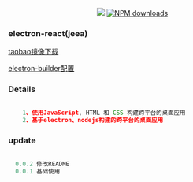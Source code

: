 
<div align="center">

[![](https://flat.badgen.net/npm/v/jeea?icon=npm)](https://www.npmjs.com/package/jeea) [![NPM downloads](http://img.shields.io/npm/dm/jeea.svg?style=flat-square)](https://www.npmjs.com/package/jeea)
</div>

### electron-react(jeea)

[taobao镜像下载](https://npm.taobao.org/mirrors/electron/)

[electron-builder配置](https://segmentfault.com/a/1190000017296201)

### Details
```javascript
 	
 	1、使用JavaScript, HTML 和 CSS 构建跨平台的桌面应用
 	2、基于electron、nodejs构建的跨平台的桌面应用

``` 

### update
```javascript
  
  0.0.2 修改README
  0.0.1 基础使用

``` 